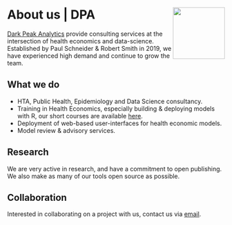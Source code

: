 # About us | DPA <img src="https://github.com/RobertASmith/darkpeak/blob/main/man/figures/logo_concise.PNG" align="right" width="120" />

[Dark Peak Analytics](https://darkpeakanalytics.com/) provide consulting services at the intersection of health economics and data-science.
Established by Paul Schneider & Robert Smith in 2019, we have experienced high demand and continue to grow the team.

## What we do

-  HTA, Public Health, Epidemiology and Data Science consultancy.
-  Training in Health Economics, especially building & deploying models with R, our short courses are available [here](https://dark-peak-analytics.thinkific.com/collections).
-  Deployment of web-based user-interfaces for health economic models.
-  Model review & advisory services.

## Research 

We are very active in research, and have a commitment to open publishing.
We also make as many of our tools open source as possible.

## Collaboration

Interested in collaborating on a project with us, contact us via [email](contact@darkpeakanalytics.com).

